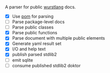 A parser for public [wurstlang](https://wurstlang.org) docs.

- [x] Use [pom](https://crates.io/crates/pom) for parsing
- [ ] Parse package-level docs
- [ ] Parse public classes
- [x] Parse public functions
- [x] Parse document with multiple public elements
- [x] Generate yaml result set
- [x] I/O and help text
- [x] publish parsed stdlib2
- [ ] emit sqlite
- [ ] consume published stdlib2 doktor
